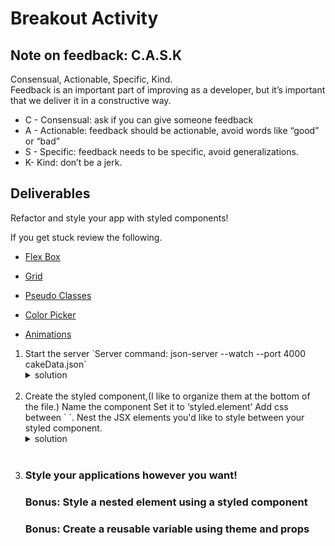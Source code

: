 # Breakout Activity

## Note on feedback: C.A.S.K
Consensual, Actionable, Specific, Kind.   
Feedback is an important part of improving as a developer, but it’s important that we deliver it in a constructive way.

- C - Consensual: ask if you can give someone feedback
- A - Actionable: feedback should be actionable, avoid words like “good” or “bad”
- S - Specific: feedback needs to be specific, avoid generalizations. 
- K- Kind: don’t be a jerk.


## Deliverables
Refactor and style your app with styled components!

If you get stuck review the following.
- [Flex Box](https://css-tricks.com/snippets/css/a-guide-to-flexbox/)   

- [Grid](https://css-tricks.com/snippets/css/complete-guide-grid/)   

- [Pseudo Classes](https://www.w3schools.com/css/css_pseudo_classes.asp)   

- [Color Picker](https://htmlcolorcodes.com/color-picker/)

- [Animations](https://developer.mozilla.org/en-US/docs/Web/CSS/CSS_Animations/Using_CSS_animations)


<ol>
<li>
Start the server 
`Server command: json-server --watch --port 4000 cakeData.json`

  <details>
      <summary>
        solution 
      </summary>
      <hr/>
      <img src="assets/image_1.png"
     alt="package json"
     style="margin-right: 10px;" />
     <hr/>
  </details>
  <br/>
</li>
<li>
Create the styled component,(I like to organize them at the bottom of the file.)
Name the component
Set it to ‘styled.element’
Add css between ` `.
Nest the JSX elements you'd like to style between your styled component. 
  <details>
      <summary>
        solution 
      </summary>
      <hr/>
      <img src="assets/image_2.png"
     alt="BrowserRouter"
     style="margin-right: 10px;" />
     <hr/>
     </details>
  <br/>
<li>

<h3> Style your applications however you want! </h3>  
<h3>Bonus: Style a nested element using a styled component </h3>  
<h3>Bonus: Create a reusable variable using theme and props</h3>   

</ol>